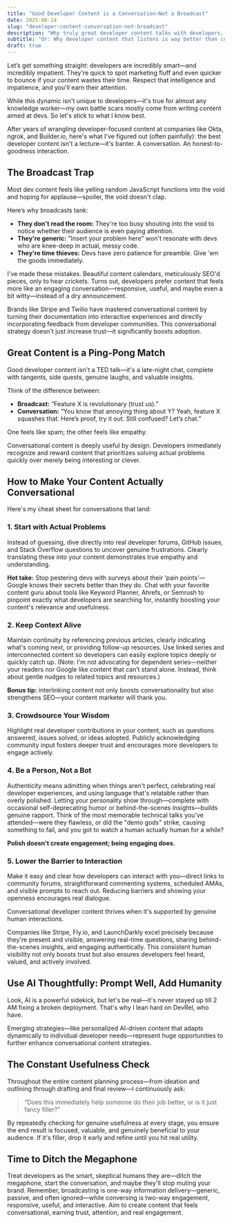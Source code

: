 ```yaml
---
title: "Good Developer Content is a Conversation—Not a Broadcast"
date: 2025-06-14
slug: "developer-content-conversation-not-broadcast"
description: "Why truly great developer content talks with developers, not at them—and how to get it right."
subtitle: "Or: Why developer content that listens is way better than content that just talks"
draft: true
---
```


<!-- Start writing your post below this line --> 

Let’s get something straight: developers are incredibly smart—and incredibly impatient. They're quick to spot marketing fluff and even quicker to bounce if your content wastes their time. Respect that intelligence and impatience, and you'll earn their attention.

While this dynamic isn't unique to developers—it's true for almost any knowledge worker—my own battle scars mostly come from writing content aimed at devs. So let's stick to what I know best.

After years of wrangling developer-focused content at companies like Okta, ngrok, and Builder.io, here's what I've figured out (often painfully): the best developer content isn't a lecture—it's banter. A conversation. An honest-to-goodness interaction.

## The Broadcast Trap

Most dev content feels like yelling random JavaScript functions into the void and hoping for applause—spoiler, the void doesn't clap.

Here’s why broadcasts tank:

- **They don't read the room:** They're too busy shouting into the void to notice whether their audience is even paying attention.
- **They're generic:** "Insert your problem here" won't resonate with devs who are knee-deep in actual, messy code.
- **They're time thieves:** Devs have zero patience for preamble. Give 'em the goods immediately.

I've made these mistakes. Beautiful content calendars, meticulously SEO'd pieces, only to hear crickets. Turns out, developers prefer content that feels more like an engaging conversation—responsive, useful, and maybe even a bit witty—instead of a dry announcement.

Brands like Stripe and Twilio have mastered conversational content by turning their documentation into interactive experiences and directly incorporating feedback from developer communities. This conversational strategy doesn't just increase trust—it significantly boosts adoption.

## Great Content is a Ping-Pong Match

Good developer content isn't a TED talk—it's a late-night chat, complete with tangents, side quests, genuine laughs, and valuable insights.

Think of the difference between:

- **Broadcast:** “Feature X is revolutionary (trust us).”
- **Conversation:** “You know that annoying thing about Y? Yeah, feature X squashes that. Here’s proof, try it out. Still confused? Let’s chat.”

One feels like spam; the other feels like empathy.

Conversational content is deeply useful by design. Developers immediately recognize and reward content that prioritizes solving actual problems quickly over merely being interesting or clever.

## How to Make Your Content Actually Conversational

Here's my cheat sheet for conversations that land:

### 1. Start with Actual Problems

Instead of guessing, dive directly into real developer forums, GitHub issues, and Stack Overflow questions to uncover genuine frustrations. Clearly translating these into your content demonstrates true empathy and understanding.

**Hot take:** Stop pestering devs with surveys about their ‘pain points’—Google knows their secrets better than they do. Chat with your favorite content guru about tools like Keyword Planner, Ahrefs, or Semrush to pinpoint exactly what developers are searching for, instantly boosting your content's relevance and usefulness.

### 2. Keep Context Alive

Maintain continuity by referencing previous articles, clearly indicating what's coming next, or providing follow-up resources. Use linked series and interconnected content so developers can easily explore topics deeply or quickly catch up. (Note: I'm not advocating for dependent series—neither your readers nor Google like content that can’t stand alone. Instead, think about gentle nudges to related topics and resources.)

**Bonus tip:** interlinking content not only boosts conversationality but also strengthens SEO—your content marketer will thank you.

### 3. Crowdsource Your Wisdom

Highlight real developer contributions in your content, such as questions answered, issues solved, or ideas adopted. Publicly acknowledging community input fosters deeper trust and encourages more developers to engage actively.

### 4. Be a Person, Not a Bot

Authenticity means admitting when things aren't perfect, celebrating real developer experiences, and using language that's relatable rather than overly polished. Letting your personality show through—complete with occasional self-deprecating humor or behind-the-scenes insights—builds genuine rapport. Think of the most memorable technical talks you've attended—were they flawless, or did the "demo gods" strike, causing something to fail, and you got to watch a human actually human for a while?

**Polish doesn't create engagement; being engaging does.**

### 5. Lower the Barrier to Interaction

Make it easy and clear how developers can interact with you—direct links to community forums, straightforward commenting systems, scheduled AMAs, and visible prompts to reach out. Reducing barriers and showing your openness encourages real dialogue.

Conversational developer content thrives when it's supported by genuine human interactions.

Companies like Stripe, Fly.io, and LaunchDarkly excel precisely because they're present and visible, answering real-time questions, sharing behind-the-scenes insights, and engaging authentically. This consistent human visibility not only boosts trust but also ensures developers feel heard, valued, and actively involved.

## Use AI Thoughtfully: Prompt Well, Add Humanity

Look, AI is a powerful sidekick, but let's be real—it's never stayed up till 2 AM fixing a broken deployment. That's why I lean hard on DevRel, who have.

Emerging strategies—like personalized AI-driven content that adapts dynamically to individual developer needs—represent huge opportunities to further enhance conversational content strategies.

## The Constant Usefulness Check

Throughout the entire content planning process—from ideation and outlining through drafting and final review—I continuously ask:

> “Does this immediately help someone do their job better, or is it just fancy filler?”

By repeatedly checking for genuine usefulness at every stage, you ensure the end result is focused, valuable, and genuinely beneficial to your audience. If it's filler, drop it early and refine until you hit real utility.

## Time to Ditch the Megaphone

Treat developers as the smart, skeptical humans they are—ditch the megaphone, start the conversation, and maybe they'll stop muting your brand. Remember, broadcasting is one-way information delivery—generic, passive, and often ignored—while conversing is two-way engagement, responsive, useful, and interactive. Aim to create content that feels conversational, earning trust, attention, and real engagement.